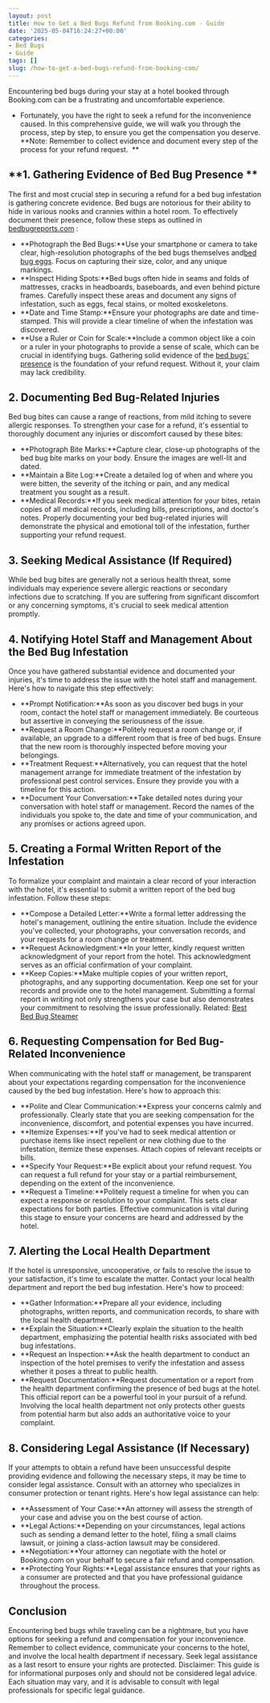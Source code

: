 ```yaml
---
layout: post
title: How to Get a Bed Bugs Refund from Booking.com - Guide
date: '2025-05-04T16:24:27+00:00'
categories:
- Bed Bugs
- Guide
tags: []
slug: /how-to-get-a-bed-bugs-refund-from-booking-com/
---
```


Encountering bed bugs during your stay at a hotel booked through Booking.com can be a frustrating and uncomfortable experience.
- Fortunately, you have the right to seek a refund for the inconvenience caused.
In this comprehensive guide, we will walk you through the process, step by step, to ensure you get the compensation you deserve.
**Note: Remember to collect evidence and document every step of the process for your refund request.  **
## **1. Gathering Evidence of Bed Bug Presence **
The first and most crucial step in securing a refund for a bed bug infestation is gathering concrete evidence. Bed bugs are notorious for their ability to hide in various nooks and crannies within a hotel room.
To effectively document their presence, follow these steps as outlined in
[bedbugreports.com](https://bedbugreports.com/)
:
- **Photograph the Bed Bugs:**Use your smartphone or camera to take clear, high-resolution photographs of the bed bugs themselves and[bed bug eggs](https://pestpolicy.com/how-to-kill-bed-bug-eggs/). Focus on capturing their size, color, and any unique markings.
- **Inspect Hiding Spots:**Bed bugs often hide in seams and folds of mattresses, cracks in headboards, baseboards, and even behind picture frames. Carefully inspect these areas and document any signs of infestation, such as eggs, fecal stains, or molted exoskeletons.
- **Date and Time Stamp:**Ensure your photographs are date and time-stamped. This will provide a clear timeline of when the infestation was discovered.
- **Use a Ruler or Coin for Scale:**Include a common object like a coin or a ruler in your photographs to provide a sense of scale, which can be crucial in identifying bugs.
Gathering solid evidence of the
[bed bugs' presence](https://pestpolicy.com/how-to-find-bed-bugs/)
is the foundation of your refund request. Without it, your claim may lack credibility.
## **2. Documenting Bed Bug-Related Injuries**
Bed bug bites can cause a range of reactions, from mild itching to severe allergic responses. To strengthen your case for a refund, it's essential to thoroughly document any injuries or discomfort caused by these bites:
- **Photograph Bite Marks:**Capture clear, close-up photographs of the bed bug bite marks on your body. Ensure the images are well-lit and dated.
- **Maintain a Bite Log:**Create a detailed log of when and where you were bitten, the severity of the itching or pain, and any medical treatment you sought as a result.
- **Medical Records:**If you seek medical attention for your bites, retain copies of all medical records, including bills, prescriptions, and doctor's notes.
Properly documenting your bed bug-related injuries will demonstrate the physical and emotional toll of the infestation, further supporting your refund request.
## **3. Seeking Medical Assistance (If Required)**
While bed bug bites are generally not a serious health threat, some individuals may experience severe allergic reactions or secondary infections due to scratching.
If you are suffering from significant discomfort or any concerning symptoms, it's crucial to seek medical attention promptly.
## **4. Notifying Hotel Staff and Management About the Bed Bug Infestation**
Once you have gathered substantial evidence and documented your injuries, it's time to address the issue with the hotel staff and management. Here's how to navigate this step effectively:
- **Prompt Notification:**As soon as you discover bed bugs in your room, contact the hotel staff or management immediately. Be courteous but assertive in conveying the seriousness of the issue.
- **Request a Room Change:**Politely request a room change or, if available, an upgrade to a different room that is free of bed bugs. Ensure that the new room is thoroughly inspected before moving your belongings.
- **Treatment Request:**Alternatively, you can request that the hotel management arrange for immediate treatment of the infestation by professional pest control services. Ensure they provide you with a timeline for this action.
- **Document Your Conversation:**Take detailed notes during your conversation with hotel staff or management. Record the names of the individuals you spoke to, the date and time of your communication, and any promises or actions agreed upon.
## **5. Creating a Formal Written Report of the Infestation**
To formalize your complaint and maintain a clear record of your interaction with the hotel, it's essential to submit a written report of the bed bug infestation. Follow these steps:
- **Compose a Detailed Letter:**Write a formal letter addressing the hotel's management, outlining the entire situation. Include the evidence you've collected, your photographs, your conversation records, and your requests for a room change or treatment.
- **Request Acknowledgment:**In your letter, kindly request written acknowledgment of your report from the hotel. This acknowledgment serves as an official confirmation of your complaint.
- **Keep Copies:**Make multiple copies of your written report, photographs, and any supporting documentation. Keep one set for your records and provide one to the hotel management.
Submitting a formal report in writing not only strengthens your case but also demonstrates your commitment to resolving the issue professionally.
Related:
[Best Bed Bug Steamer](https://pestpolicy.com/best-bed-bug-steamer/)
## **6. Requesting Compensation for Bed Bug-Related Inconvenience**
When communicating with the hotel staff or management, be transparent about your expectations regarding compensation for the inconvenience caused by the bed bug infestation. Here's how to approach this:
- **Polite and Clear Communication:**Express your concerns calmly and professionally. Clearly state that you are seeking compensation for the inconvenience, discomfort, and potential expenses you have incurred.
- **Itemize Expenses:**If you've had to seek medical attention or purchase items like insect repellent or new clothing due to the infestation, itemize these expenses. Attach copies of relevant receipts or bills.
- **Specify Your Request:**Be explicit about your refund request. You can request a full refund for your stay or a partial reimbursement, depending on the extent of the inconvenience.
- **Request a Timeline:**Politely request a timeline for when you can expect a response or resolution to your complaint. This sets clear expectations for both parties.
Effective communication is vital during this stage to ensure your concerns are heard and addressed by the hotel.
## **7. Alerting the Local Health Department**
If the hotel is unresponsive, uncooperative, or fails to resolve the issue to your satisfaction, it's time to escalate the matter. Contact your local health department and report the bed bug infestation. Here's how to proceed:
- **Gather Information:**Prepare all your evidence, including photographs, written reports, and communication records, to share with the local health department.
- **Explain the Situation:**Clearly explain the situation to the health department, emphasizing the potential health risks associated with bed bug infestations.
- **Request an Inspection:**Ask the health department to conduct an inspection of the hotel premises to verify the infestation and assess whether it poses a threat to public health.
- **Request Documentation:**Request documentation or a report from the health department confirming the presence of bed bugs at the hotel. This official report can be a powerful tool in your pursuit of a refund.
Involving the local health department not only protects other guests from potential harm but also adds an authoritative voice to your complaint.
## **8. Considering Legal Assistance (If Necessary)**
If your attempts to obtain a refund have been unsuccessful despite providing evidence and following the necessary steps, it may be time to consider legal assistance.
Consult with an attorney who specializes in consumer protection or tenant rights. Here's how legal assistance can help:
- **Assessment of Your Case:**An attorney will assess the strength of your case and advise you on the best course of action.
- **Legal Actions:**Depending on your circumstances, legal actions such as sending a demand letter to the hotel, filing a small claims lawsuit, or joining a class-action lawsuit may be considered.
- **Negotiation:**Your attorney can negotiate with the hotel or Booking.com on your behalf to secure a fair refund and compensation.
- **Protecting Your Rights:**Legal assistance ensures that your rights as a consumer are protected and that you have professional guidance throughout the process.
## Conclusion
Encountering bed bugs while traveling can be a nightmare, but you have options for seeking a refund and compensation for your inconvenience.
Remember to collect evidence, communicate your concerns to the hotel, and involve the local health department if necessary. Seek legal assistance as a last resort to ensure your rights are protected.
Disclaimer: This guide is for informational purposes only and should not be considered legal advice. Each situation may vary, and it is advisable to consult with legal professionals for specific legal guidance.
